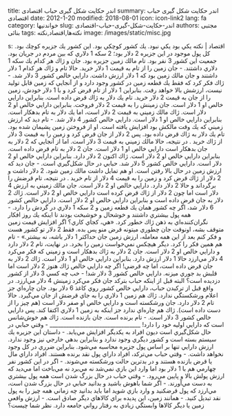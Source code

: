 title: اندر حکایت شکل گیری حباب اقتصادی
summary: اندر حکایت شکل گیری حباب اقتصادی
date: 2012-1-20
modified: 2018-08-01
icon:  icon-link2
lang: fa
category: خواندنیها
slug: اندر-حکایت-شکل-گیری-حباب-اقتصادی
authors: مجتبی بنائی
tags: نکته‌ها,اقتصاد,نکته
image: /images/static/misc.jpg

s: اقتصاد | نکته يكي بود يكي نبود. يك كشور كوچكي بود. اين كشور يك جزيره كوچك بود. كل پول موجود در اين جزيره 2 دلار بود؛ 2 سكه 1 دلاري كه بين مردم در جريان بود. جمعيت اين كشور 3 نفر بود. تام مالك زمين جزيره بود. جان و ژاك هر كدام يك سكه 1 دلاري داشتند.  - جان زمين را از تام به قيمت 1 دلار خريد. حالا تام و ژاك هر كدام 1 دلار داشتند و جان مالك زمين بود كه 1 دلار ارزش داشت. دارايي خالص كشور 3 دلار شد.  - ژاك فكر كرد كه فقط يك قطعه زمين در كشور وجود دارد و از آنجايي كه زمين قابل توليد نيست، ارزشش بالا خواهد رفت. بنابراين 1 دلار از تام قرض كرد و با 1 دلار خودش، زمين را از جان به قيمت 2 دلار خريد. تام يك دلار به ژاك قرض داده است. بنابراين دارايي خالص او 1 دلار است. جان زمينش را به قيمت 2 دلار فروخت. بنابراين دارايي خالص او 2 دلار است. ژاك مالك زميني به قيمت 2 دلار است، اما يك دلار به تام بدهكار است. بنابراين دارايي خالص او 1 دلار است. دارايي خالص كشور 4 دلار شد.  - تام ديد كه ارزش زميني كه يك وقت مالكش بود افزايش يافته است. او از فروختن زمين پشيمان شده بود. تام يك دلار به ژاك قرض داده بود. پس 2 دلار از جان قرض كرد و زمين را به قيمت 3 دلار از ژاك خريد . در نتيجه، حالا مالك زميني به قيمت 3 دلار است. اما از آنجايي كه 2 دلار به جان بدهكار است دارايي خالص او 1 دلار است. جان 2 دلار به تام قرض داده است. بنابراين دارايي خالص او 2 دلار است. ژاك اكنون 2 دلار دارد. بنابراين دارايي خالص او 2 دلار است. دارايي خالص كشور 5 دلار شد. حبابي در حال شكل‌گيري است.  - جان ديد كه ارزش زمين در حال بالا رفتن است. او هم تمايل داشت مالك زمين شود. 2 دلار داشت و 2 دلار از ژاك قرض كرد و زمين را به قيمت 4 دلار از تام خريد . در نتيجه، تام قرضش را برگرداند و حالا 2 دلار دارد. دارايي خالص او 2 دلار است. جان مالك زميني به ارزش 4 دلار است اما چون 2 دلار از ژاك قرض كرده است دارايي خالص او 2 دلار است. ژاك 2 دلار به جان قرض داده است و بنابراين دارايي خالص او 2 دلار است. دارايي خالص كشور 6 دلار شد، اگر چه كشور همان يك قطعه زمين و 2 سكه 1 دلاري در گردش را دارد.  - همه پول بيشتري داشتند و خوشحال و خوشبخت بودند تا اينكه يك روز افكار نگران‌كننده‌اي به ذهن ژاك خطور كرد. «هي، كجاي كاري؟ اگر افزايش قيمت زمين متوقف بشه، اونوقت جان چطوري ميتونه قرض منو پس بده. فقط 2 دلار تو كشور هست و فكر كنم بعد از اين همه معامله، ارزش زمين جان حداكثر 1 دلار باشه، نه بيشتر.»  - تام هم همين فكر را كرد. ديگر هيچكس نمي‌خواست زمين را بخرد. در نهايت، تام 2 دلار دارد و دارايي خالص او 2 دلار است. جان 2 دلار به ژاك بدهكار است و زميني كه فكر مي‌كرد 4 دلار مي‌ارزد حالا 1 دلار ارزش دارد. بنابراين دارايي خالص او 1 دلار است. ژاك 2 دلار به جان قرض داده است، اما چه قرضي! اگر چه دارايي خالص ژاك هنوز 2 دلار است اما قلبش بد جوري ميزنه. دارايي خالص كشور 3 دلار شد!  - خب چه كسي 3 دلار از كشور دزديده است؟ البته قبل از اينكه حباب بتركد جان فكر مي‌كرد زمينش 4 دلار مي‌ارزد. در واقع قبل از تركيدن حباب، دارايي خالص كشور روي كاغذ 6 دلار بود. جان چاره‌اي جز اعلام ورشكستگي ندارد. ژاك هم زمين 1 دلاري را به جاي قرضش از جان مي‌گيرد. حالا تام 2 دلار دارد. جان ورشكسته است و دارايي خالص او صفر دلار است (هم چيز را از دست داده است). ژاك هم چاره‌اي ندارد جز اينكه به زمين 1 دلاري اكتفا كند. پس دارايي خالص كشور 3 دلار است.  - تام برنده است. جان بازنده است. ژاك هم خوش‌شانس است كه دارايي اوليه خود را دارد!  _________________________________  - وقتي حبابي در حال شكل‌گيري است ديون افراد به يكديگر افزايش مي‌يابد.  - داستان اين جزيره يك سيستم بسته است و كشور ديگري وجود ندارد و بنابراين بدهي خارجي نيز وجود ندارد. ارزش دارايي تنها بر اساس پول جزيره محاسبه مي‌شود. بنابراين ضرري در كل وجود نخواهد داشت.  - وقتي حباب مي‌تركد، افراد داراي پول نقد برنده هستند. افراد داراي مال يا قرض بازنده هستند و در بدترين حالت ورشكسته مي‌شوند.  - اگر در اين كشور نفر چهارمي هم با 1 دلار بود اما وارد اين بازي نمي‌شد نه مي‌برد نه مي‌باخت اما مي‌ديد كه ارزش پولش بالا و پايين مي‌رود.  - وقتي حباب در حال بزرگ شدن است همه پول بيشتري به دست مي‌آورند.  - اگر شما باهوش باشيد و بدانيد حبابي در حال بزرگ شدن است، مي‌‌ارزد كه پول قرضكنيد و وارد بازي شويد اما بايد بدانيد چه زماني همه چيز را به پول نقد تبديل كنيد.  - همانند زمين، اين پديده براي كالاهاي ديگر صادق است.  - ارزش واقعي زمين يا ديگر كالاها وابستگي زيادي به رفتار رواني جامعه دارد.  نظر شما چيست؟